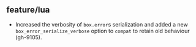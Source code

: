 ## feature/lua

* Increased the verbosity of `box.error`s serialization and added a new
  `box_error_serialize_verbose` option to `compat` to retain old behaviour
  (gh-9105).

